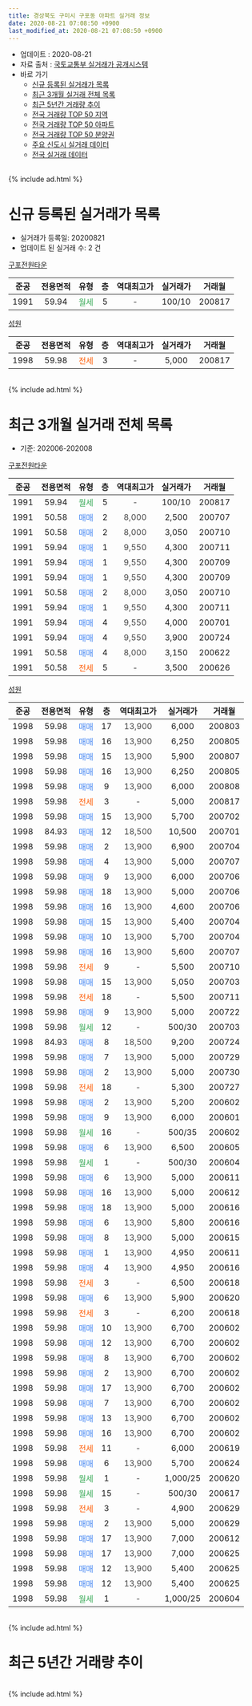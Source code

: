```yaml
---
title: 경상북도 구미시 구포동 아파트 실거래 정보
date: 2020-08-21 07:08:50 +0900
last_modified_at: 2020-08-21 07:08:50 +0900
---
```


* 업데이트 : 2020-08-21
* 자료 출처 : [국토교통부 실거래가 공개시스템](http://rt.molit.go.kr)
* 바로 가기
    * [신규 등록된 실거래가 목록](#신규-등록된-실거래가-목록)
    * [최근 3개월 실거래 전체 목록](#최근-3개월-실거래-전체-목록)
    * [최근 5년간 거래량 추이](#최근-5년간-거래량-추이)
    * [전국 거래량 TOP 50 지역](https://inasie.github.io/apt-trade-info/최근-3개월-전국에서-가장-거래가-많이-발생한-지역)
    * [전국 거래량 TOP 50 아파트](https://inasie.github.io/apt-trade-info/최근-3개월-전국에서-가장-거래가-많이-발생한-아파트)
    * [전국 거래량 TOP 50 분양권](https://inasie.github.io/apt-trade-info/최근-3개월-전국에서-가장-거래가-많이-발생한-분양권)
    * [주요 신도시 실거래 데이터](https://inasie.github.io/apt-trade-info/주요-신도시)
    * [전국 실거래 데이터](https://inasie.github.io/apt-trade-info/전국)
<br>
{% include ad.html %}
<br>

# 신규 등록된 실거래가 목록
* 실거래가 등록일: 20200821
* 업데이트 된 실거래 수: 2 건


[구포전원타운](https://search.naver.com/search.naver?query=%EA%B2%BD%EC%83%81%EB%B6%81%EB%8F%84+%EA%B5%AC%EB%AF%B8%EC%8B%9C+%EA%B5%AC%ED%8F%AC%EB%8F%99+%EA%B5%AC%ED%8F%AC%EC%A0%84%EC%9B%90%ED%83%80%EC%9A%B4)

|준공|전용면적|유형|층|역대최고가|실거래가|거래월|
|:---:|:---:|:---:|:---:|:---:|:---:|:---:|
|1991|59.94|<span style="color:#34a853">월세</span>|5|<span style="color:#444444">-</span>|100/10|200817|

[성원](https://search.naver.com/search.naver?query=%EA%B2%BD%EC%83%81%EB%B6%81%EB%8F%84+%EA%B5%AC%EB%AF%B8%EC%8B%9C+%EA%B5%AC%ED%8F%AC%EB%8F%99+%EC%84%B1%EC%9B%90)

|준공|전용면적|유형|층|역대최고가|실거래가|거래월|
|:---:|:---:|:---:|:---:|:---:|:---:|:---:|
|1998|59.98|<span style="color:#ff5a00">전세</span>|3|<span style="color:#444444">-</span>|5,000|200817|


<br>
{% include ad.html %}
<br>

# 최근 3개월 실거래 전체 목록
* 기준: 202006-202008


[구포전원타운](https://search.naver.com/search.naver?query=%EA%B2%BD%EC%83%81%EB%B6%81%EB%8F%84+%EA%B5%AC%EB%AF%B8%EC%8B%9C+%EA%B5%AC%ED%8F%AC%EB%8F%99+%EA%B5%AC%ED%8F%AC%EC%A0%84%EC%9B%90%ED%83%80%EC%9A%B4)

|준공|전용면적|유형|층|역대최고가|실거래가|거래월|
|:---:|:---:|:---:|:---:|:---:|:---:|:---:|
|1991|59.94|<span style="color:#34a853">월세</span>|5|<span style="color:#444444">-</span>|100/10|200817|
|1991|50.58|<span style="color:#4285f3">매매</span>|2|<span style="color:#444444">8,000</span>|2,500|200707|
|1991|50.58|<span style="color:#4285f3">매매</span>|2|<span style="color:#444444">8,000</span>|3,050|200710|
|1991|59.94|<span style="color:#4285f3">매매</span>|1|<span style="color:#444444">9,550</span>|4,300|200711|
|1991|59.94|<span style="color:#4285f3">매매</span>|1|<span style="color:#444444">9,550</span>|4,300|200709|
|1991|59.94|<span style="color:#4285f3">매매</span>|1|<span style="color:#444444">9,550</span>|4,300|200709|
|1991|50.58|<span style="color:#4285f3">매매</span>|2|<span style="color:#444444">8,000</span>|3,050|200710|
|1991|59.94|<span style="color:#4285f3">매매</span>|1|<span style="color:#444444">9,550</span>|4,300|200711|
|1991|59.94|<span style="color:#4285f3">매매</span>|4|<span style="color:#444444">9,550</span>|4,000|200701|
|1991|59.94|<span style="color:#4285f3">매매</span>|4|<span style="color:#444444">9,550</span>|3,900|200724|
|1991|50.58|<span style="color:#4285f3">매매</span>|4|<span style="color:#444444">8,000</span>|3,150|200622|
|1991|50.58|<span style="color:#ff5a00">전세</span>|5|<span style="color:#444444">-</span>|3,500|200626|

[성원](https://search.naver.com/search.naver?query=%EA%B2%BD%EC%83%81%EB%B6%81%EB%8F%84+%EA%B5%AC%EB%AF%B8%EC%8B%9C+%EA%B5%AC%ED%8F%AC%EB%8F%99+%EC%84%B1%EC%9B%90)

|준공|전용면적|유형|층|역대최고가|실거래가|거래월|
|:---:|:---:|:---:|:---:|:---:|:---:|:---:|
|1998|59.98|<span style="color:#4285f3">매매</span>|17|<span style="color:#444444">13,900</span>|6,000|200803|
|1998|59.98|<span style="color:#4285f3">매매</span>|16|<span style="color:#444444">13,900</span>|6,250|200805|
|1998|59.98|<span style="color:#4285f3">매매</span>|15|<span style="color:#444444">13,900</span>|5,900|200807|
|1998|59.98|<span style="color:#4285f3">매매</span>|16|<span style="color:#444444">13,900</span>|6,250|200805|
|1998|59.98|<span style="color:#4285f3">매매</span>|9|<span style="color:#444444">13,900</span>|6,000|200808|
|1998|59.98|<span style="color:#ff5a00">전세</span>|3|<span style="color:#444444">-</span>|5,000|200817|
|1998|59.98|<span style="color:#4285f3">매매</span>|15|<span style="color:#444444">13,900</span>|5,700|200702|
|1998|84.93|<span style="color:#4285f3">매매</span>|12|<span style="color:#444444">18,500</span>|10,500|200701|
|1998|59.98|<span style="color:#4285f3">매매</span>|2|<span style="color:#444444">13,900</span>|6,900|200704|
|1998|59.98|<span style="color:#4285f3">매매</span>|4|<span style="color:#444444">13,900</span>|5,000|200707|
|1998|59.98|<span style="color:#4285f3">매매</span>|9|<span style="color:#444444">13,900</span>|6,000|200706|
|1998|59.98|<span style="color:#4285f3">매매</span>|18|<span style="color:#444444">13,900</span>|5,000|200706|
|1998|59.98|<span style="color:#4285f3">매매</span>|16|<span style="color:#444444">13,900</span>|4,600|200706|
|1998|59.98|<span style="color:#4285f3">매매</span>|15|<span style="color:#444444">13,900</span>|5,400|200704|
|1998|59.98|<span style="color:#4285f3">매매</span>|10|<span style="color:#444444">13,900</span>|5,700|200704|
|1998|59.98|<span style="color:#4285f3">매매</span>|16|<span style="color:#444444">13,900</span>|5,600|200707|
|1998|59.98|<span style="color:#ff5a00">전세</span>|9|<span style="color:#444444">-</span>|5,500|200710|
|1998|59.98|<span style="color:#4285f3">매매</span>|15|<span style="color:#444444">13,900</span>|5,050|200703|
|1998|59.98|<span style="color:#ff5a00">전세</span>|18|<span style="color:#444444">-</span>|5,500|200711|
|1998|59.98|<span style="color:#4285f3">매매</span>|9|<span style="color:#444444">13,900</span>|5,000|200722|
|1998|59.98|<span style="color:#34a853">월세</span>|12|<span style="color:#444444">-</span>|500/30|200703|
|1998|84.93|<span style="color:#4285f3">매매</span>|8|<span style="color:#444444">18,500</span>|9,200|200724|
|1998|59.98|<span style="color:#4285f3">매매</span>|7|<span style="color:#444444">13,900</span>|5,000|200729|
|1998|59.98|<span style="color:#4285f3">매매</span>|2|<span style="color:#444444">13,900</span>|5,000|200730|
|1998|59.98|<span style="color:#ff5a00">전세</span>|18|<span style="color:#444444">-</span>|5,300|200727|
|1998|59.98|<span style="color:#4285f3">매매</span>|2|<span style="color:#444444">13,900</span>|5,200|200602|
|1998|59.98|<span style="color:#4285f3">매매</span>|9|<span style="color:#444444">13,900</span>|6,000|200601|
|1998|59.98|<span style="color:#34a853">월세</span>|16|<span style="color:#444444">-</span>|500/35|200602|
|1998|59.98|<span style="color:#4285f3">매매</span>|6|<span style="color:#444444">13,900</span>|6,500|200605|
|1998|59.98|<span style="color:#34a853">월세</span>|1|<span style="color:#444444">-</span>|500/30|200604|
|1998|59.98|<span style="color:#4285f3">매매</span>|6|<span style="color:#444444">13,900</span>|5,000|200611|
|1998|59.98|<span style="color:#4285f3">매매</span>|16|<span style="color:#444444">13,900</span>|5,000|200612|
|1998|59.98|<span style="color:#4285f3">매매</span>|18|<span style="color:#444444">13,900</span>|5,000|200616|
|1998|59.98|<span style="color:#4285f3">매매</span>|6|<span style="color:#444444">13,900</span>|5,800|200616|
|1998|59.98|<span style="color:#4285f3">매매</span>|8|<span style="color:#444444">13,900</span>|5,000|200615|
|1998|59.98|<span style="color:#4285f3">매매</span>|1|<span style="color:#444444">13,900</span>|4,950|200611|
|1998|59.98|<span style="color:#4285f3">매매</span>|4|<span style="color:#444444">13,900</span>|4,950|200616|
|1998|59.98|<span style="color:#ff5a00">전세</span>|3|<span style="color:#444444">-</span>|6,500|200618|
|1998|59.98|<span style="color:#4285f3">매매</span>|6|<span style="color:#444444">13,900</span>|5,900|200620|
|1998|59.98|<span style="color:#ff5a00">전세</span>|3|<span style="color:#444444">-</span>|6,200|200618|
|1998|59.98|<span style="color:#4285f3">매매</span>|10|<span style="color:#444444">13,900</span>|6,700|200602|
|1998|59.98|<span style="color:#4285f3">매매</span>|12|<span style="color:#444444">13,900</span>|6,700|200602|
|1998|59.98|<span style="color:#4285f3">매매</span>|8|<span style="color:#444444">13,900</span>|6,700|200602|
|1998|59.98|<span style="color:#4285f3">매매</span>|2|<span style="color:#444444">13,900</span>|6,700|200602|
|1998|59.98|<span style="color:#4285f3">매매</span>|17|<span style="color:#444444">13,900</span>|6,700|200602|
|1998|59.98|<span style="color:#4285f3">매매</span>|7|<span style="color:#444444">13,900</span>|6,700|200602|
|1998|59.98|<span style="color:#4285f3">매매</span>|13|<span style="color:#444444">13,900</span>|6,700|200602|
|1998|59.98|<span style="color:#4285f3">매매</span>|16|<span style="color:#444444">13,900</span>|6,700|200602|
|1998|59.98|<span style="color:#ff5a00">전세</span>|11|<span style="color:#444444">-</span>|6,000|200619|
|1998|59.98|<span style="color:#4285f3">매매</span>|6|<span style="color:#444444">13,900</span>|5,700|200624|
|1998|59.98|<span style="color:#34a853">월세</span>|1|<span style="color:#444444">-</span>|1,000/25|200620|
|1998|59.98|<span style="color:#34a853">월세</span>|15|<span style="color:#444444">-</span>|500/30|200617|
|1998|59.98|<span style="color:#ff5a00">전세</span>|3|<span style="color:#444444">-</span>|4,900|200629|
|1998|59.98|<span style="color:#4285f3">매매</span>|2|<span style="color:#444444">13,900</span>|5,000|200629|
|1998|59.98|<span style="color:#4285f3">매매</span>|17|<span style="color:#444444">13,900</span>|7,000|200612|
|1998|59.98|<span style="color:#4285f3">매매</span>|17|<span style="color:#444444">13,900</span>|7,000|200625|
|1998|59.98|<span style="color:#4285f3">매매</span>|12|<span style="color:#444444">13,900</span>|5,400|200625|
|1998|59.98|<span style="color:#4285f3">매매</span>|12|<span style="color:#444444">13,900</span>|5,400|200625|
|1998|59.98|<span style="color:#34a853">월세</span>|1|<span style="color:#444444">-</span>|1,000/25|200604|


<br>
{% include ad.html %}
<br>

# 최근 5년간 거래량 추이


<div style="width:100%;">
    <canvas id="deal_progress" height="200"></canvas>
</div>

<script>
new Chart(document.getElementById("deal_progress"), {
    type: 'line',
    data: {
        labels: ['201508','201509','201510','201511','201512','201601','201602','201603','201604','201605','201606','201607','201608','201609','201610','201611','201612','201701','201702','201703','201704','201705','201706','201707','201708','201709','201710','201711','201712','201801','201802','201803','201804','201805','201806','201807','201808','201809','201810','201811','201812','201901','201902','201903','201904','201905','201906','201907','201908','201909','201910','201911','201912','202001','202002','202003','202004','202005','202006','202007','202008'],
        datasets: [{
            label: '매매',
            pointRadius: 1,
            data: [9, 11, 13, 11, 8, 3, 6, 16, 7, 17, 10, 13, 15, 9, 8, 9, 11, 8, 9, 8, 8, 4, 9, 5, 6, 13, 9, 10, 4, 8, 8, 8, 9, 6, 6, 16, 12, 11, 11, 5, 3, 8, 9, 6, 2, 4, 7, 2, 6, 2, 6, 9, 13, 4, 7, 10, 9, 13, 26, 24, 5],
            borderColor: "rgba(255, 201, 14, 1)",
            backgroundColor: "rgba(255, 201, 14, 0.5)",
            fill: false,
            lineTension: 0
        },{
            label: '전월세',
            pointRadius: 1,
            data: [10, 5, 13, 18, 15, 17, 17, 13, 9, 13, 16, 13, 10, 12, 14, 11, 13, 9, 12, 11, 12, 7, 13, 16, 13, 11, 4, 9, 6, 12, 17, 18, 14, 10, 7, 9, 9, 9, 10, 13, 4, 14, 4, 15, 7, 13, 7, 13, 9, 10, 11, 10, 8, 14, 15, 8, 9, 8, 10, 4, 2],
            borderColor: "rgba(0, 141, 185, 1)",
            backgroundColor: "rgba(0, 141, 185, 0.5)",
            fill: false,
            lineTension: 0
        }
        ]
    },
    options: {
        responsive: true,
        title: {
            display: false
        },
        tooltips: {
            mode: 'index',
            intersect: false
        },
        hover: {
            mode: 'nearest',
            intersect: true
        },
        scales: {
            xAxes: [{
                display: true,
                scaleLabel: {
                    display: true,
                    labelString: '년/월'
                }
            }],
            yAxes: [{
                display: true,
                ticks: {
                    suggestedMin: 0,
                },
                scaleLabel: {
                    display: true,
                    labelString: '실거래 수'
                }
            }]
        }
    }
});

</script>


<br>
{% include ad.html %}
<br>

